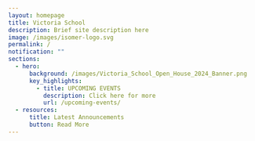 ```yaml
---
layout: homepage
title: Victoria School
description: Brief site description here
image: /images/isomer-logo.svg
permalink: /
notification: ""
sections:
  - hero:
      background: /images/Victoria_School_Open_House_2024_Banner.png
      key_highlights:
        - title: UPCOMING EVENTS
          description: Click here for more
          url: /upcoming-events/
  - resources:
      title: Latest Announcements
      button: Read More
---
```

